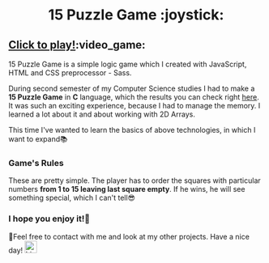 <h1 align="center">
  15 Puzzle Game :joystick:
</h1>

<h2> 
<a href="https://lyczeq.github.io/15-puzzle-game/" target="_blank">Click to play!</a>:video_game:
</h2>

15 Puzzle Game is a simple logic game which I created with JavaScript, HTML and CSS preprocessor - Sass.

During second semester of my Computer Science studies I had to make a **15 Puzzle Game** in **C** language, which the results you can check right [here](https://github.com/Lyczeq/15-Puzzle-Game-in-C). It was such an exciting experience, because I had to manage the memory. I learned a lot about it and about working with 2D Arrays.

This time I've wanted to learn the basics of above technologies, in which I want to expand:books:

### Game's Rules
These are pretty simple. The player has to order the squares with particular numbers **from 1 to 15 leaving last square empty**.
If he wins, he will see something special, which I can't tell:sunglasses:

### I hope you enjoy it!:partying_face:
:email:Feel free to contact with me and look at my other projects.
Have a nice day! <img src="https://user-images.githubusercontent.com/1303154/88677602-1635ba80-d120-11ea-84d8-d263ba5fc3c0.gif" width="24px" alt="hi">
